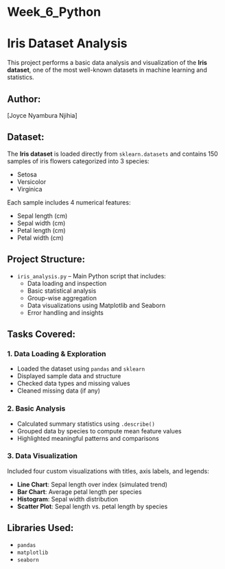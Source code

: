 # Week_6_Python

# Iris Dataset Analysis

This project performs a basic data analysis and visualization of the **Iris dataset**, one of the most well-known datasets in machine learning and statistics.

## Author:
[Joyce Nyambura Njihia]

## Dataset:
The **Iris dataset** is loaded directly from `sklearn.datasets` and contains 150 samples of iris flowers categorized into 3 species:
- Setosa
- Versicolor
- Virginica

Each sample includes 4 numerical features:
- Sepal length (cm)
- Sepal width (cm)
- Petal length (cm)
- Petal width (cm)

## Project Structure:
- `iris_analysis.py` – Main Python script that includes:
  - Data loading and inspection
  - Basic statistical analysis
  - Group-wise aggregation
  - Data visualizations using Matplotlib and Seaborn
  - Error handling and insights

## Tasks Covered:

### 1. Data Loading & Exploration
- Loaded the dataset using `pandas` and `sklearn`
- Displayed sample data and structure
- Checked data types and missing values
- Cleaned missing data (if any)

### 2. Basic Analysis
- Calculated summary statistics using `.describe()`
- Grouped data by species to compute mean feature values
- Highlighted meaningful patterns and comparisons

### 3. Data Visualization
Included four custom visualizations with titles, axis labels, and legends:
- **Line Chart**: Sepal length over index (simulated trend)
- **Bar Chart**: Average petal length per species
- **Histogram**: Sepal width distribution
- **Scatter Plot**: Sepal length vs. petal length by species

## Libraries Used:
- `pandas`
- `matplotlib`
- `seaborn`
